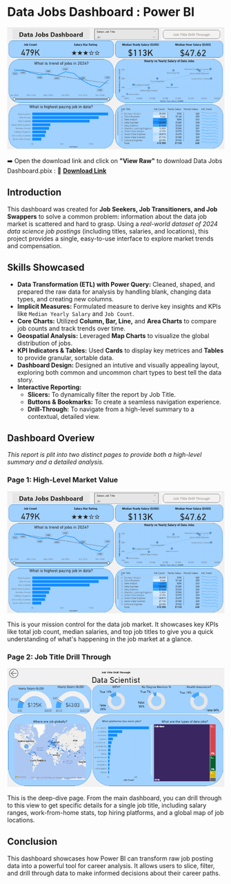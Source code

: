 # Data Jobs Dashboard : Power BI

![Dashboard Page 1](/Images/PBD-1.png)

➡️ Open the download link and click on **"View Raw"** to download Data Jobs Dashboard.pbix : 
🔗 [**Download Link**][def]

## Introduction

This dashboard was created for **Job Seekers, Job Transitioners, and Job Swappers** to solve a common problem: information about the data job market is scattered and hard to grasp. Using a *real-world dataset of 2024 data science job postings* (including titles, salaries, and locations), this project provides a single, easy-to-use interface to explore market trends and compensation.

## Skills Showcased

- **Data Transformation (ETL) with Power Query:** Cleaned, shaped, and prepared the raw data for analysis by handling blank, changing data types, and creating new columns.
- **Implicit Measures:** Formulated measure to derive key insights and KPIs like `Median Yearly Salary` and `Job Count`.
- **Core Charts:** Utilized **Column, Bar, Line,** and **Area Charts** to compare job counts and track trends over time.
- **Geospatial Analysis:** Leveraged **Map Charts** to visualize the global distribution of jobs.
- **KPI Indicators & Tables:** Used **Cards** to display key metrices and **Tables** to provide granular, sortable data.
- **Dashboard Design:** Designed an intutive and visually appealing layout, exploring both common and uncommon chart types to best tell the data story.
- **Interactive Reporting:**
  -  **Slicers:** To dynamically filter the report by Job Title.
  -  **Buttons & Bookmarks:** To create a seamless navigation experience.
  -  **Drill-Through:** To navigate from a high-level summary to a contextual, detailed view.

## Dashboard Overiew

  *This report is plit into two distinct pages to provide both a high-level summary and a detailed analysis.*

### Page 1: High-Level Market Value

![Data Jobs Dashboard Page 1](/Images/PBD-1.png)

This is your mission control for the data job market. It showcases key KPIs like total job count, median salaries, and top job titles to give you a quick understanding of what's happening in the job market at a glance.

### Page 2: Job Title Drill Through

![Data Jobs Dashbaord Page 2](/Images/PBD-2.png)

This is the deep-dive page. From the main dashboard, you can drill through to this view to get specific details for a single job title, including salary ranges, work-from-home stats, top hiring platforms, and a global map of job locations.



## Conclusion

This dashboard showcases how Power BI can transform raw job posting data into a powerful tool for career analysis. It allows users to slice, filter, and drill through data to make informed decisions about their career paths.


[def]: https://github.com/Visuboyy/Power_BI_Dashboards/blob/main/Data%20Jobs%20Dashboard.pbix